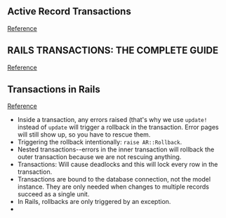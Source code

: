 ## Active Record Transactions
[Reference](http://api.rubyonrails.org/classes/ActiveRecord/Transactions/ClassMethods.html)
## RAILS TRANSACTIONS: THE COMPLETE GUIDE
[Reference](http://www.codeatmorning.com/rails-transactions-complete-guide/)
## Transactions in Rails
[Reference](http://markdaggett.com/blog/2011/12/01/transactions-in-rails/)

- Inside a transaction, any errors raised (that's why we use `update!` instead of `update` will trigger a rollback in the transaction. Error pages will still show up, so you have to rescue them.
- Triggering the rollback intentionally: `raise AR::Rollback`.
- Nested transactions--errors in the inner transaction will rollback the outer transaction because we are not rescuing anything.
- Transactions: Will cause deadlocks and this will lock every row in the transaction.
- Transactions are bound to the database connection, not the model instance. They are only needed when changes to multiple records succeed as a single unit.
- In Rails, rollbacks are only triggered by an exception.
-
